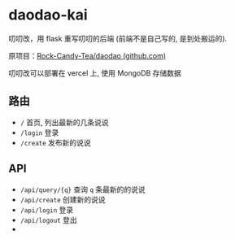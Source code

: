 # daodao-kai
叨叨改，用 flask 重写叨叨的后端 (前端不是自己写的, 是到处搬运的). 

原项目：[Rock-Candy-Tea/daodao (github.com)](https://github.com/Rock-Candy-Tea/daodao)

叨叨改可以部署在 vercel 上, 使用 MongoDB 存储数据

## 路由

- `/` 首页, 列出最新的几条说说
- `/login` 登录
- `/create` 发布新的说说

## API

- `/api/query/{q}` 查询 `q` 条最新的的说说
- `/api/create` 创建新的说说
- `/api/login` 登录
- `/api/logout` 登出
- 

